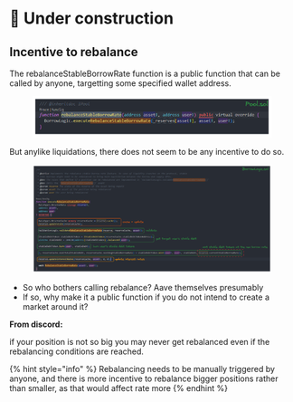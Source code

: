 # 🚧 Under construction

## Incentive to rebalance

The rebalanceStableBorrowRate function is a public function that can be called by anyone, targetting some specified wallet address.

<figure><img src="../.gitbook/assets/image (239).png" alt=""><figcaption></figcaption></figure>

But anylike liquidations, there does not seem to be any incentive to do so.

<figure><img src="../.gitbook/assets/image (240).png" alt=""><figcaption></figcaption></figure>

* So who bothers calling rebalance? Aave themselves presumably
* If so, why make it a public function if you do not intend to create a market around it?



**From discord:**

if your position is not so big you may never get rebalanced even if the rebalancing conditions are reached.&#x20;

{% hint style="info" %}
Rebalancing needs to be manually triggered by anyone, and there is more incentive to rebalance bigger positions rather than smaller, as that would affect rate more
{% endhint %}
